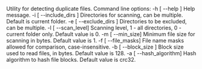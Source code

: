 Utility for detecting duplicate files. Command line options:
-h [ --help ] Help message.
-i [ --include_dirs ] Directories for scanning, can be multiple. Default is current folder.
-e [ --exclude_dirs ] Directories to be excluded, can be multiple.
-l [ --scan_level] Scanning level, 1 - all directories, 0 - current folder only. Default value is 0.
-m [ --min_size] Minimum file size for scanning in bytes. Default value is 1.
-f [ --file_masks] File name masks allowed for comparison, case-insensitive.
-b [ --block_size ] Block size used to read files, in bytes. Default value is 128.
-a [ --hash_algorithm] Hash algorithm to hash file blocks. Default value is crc32.

